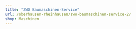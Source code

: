 ```yaml
---
title: "ZWO Baumaschinen-Service"
url: /oberhausen-rheinhausen/zwo-baumaschinen-service-2/
shop: Maschinen
---
```

